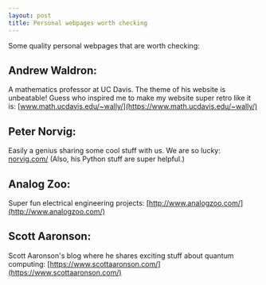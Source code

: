 ```yaml
---
layout: post
title: Personal webpages worth checking
---
```


Some quality personal webpages that are worth checking:

## Andrew Waldron: 
A mathematics professor at UC Davis. The theme of his website is unbeatable! Guess who inspired me to make my website super retro like it is: [www.math.ucdavis.edu/~wally/](https://www.math.ucdavis.edu/~wally/)

## Peter Norvig: 
Easily a genius sharing some cool stuff with us. We are so lucky: [norvig.com/](http://norvig.com/)
(Also, his Python stuff are super helpful.)

## Analog Zoo:
Super fun electrical engineering projects: [http://www.analogzoo.com/](http://www.analogzoo.com/)

## Scott Aaronson:
Scott Aaronson's blog where he shares exciting stuff about quantum computing: [https://www.scottaaronson.com/](https://www.scottaaronson.com/)
